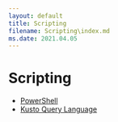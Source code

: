 ```yaml
---
layout: default
title: Scripting
filename: Scripting\index.md
ms.date: 2021.04.05
---
```


# Scripting

- [PowerShell](PowerShell)
- [Kusto Query Language](KQL)
